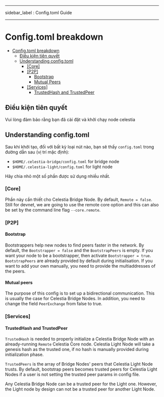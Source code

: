 - - -
sidebar_label : Config.toml Guide
- - -

# Config.toml breakdown

- [Config.toml breakdown](#configtoml-breakdown)
  - [Điều kiện tiên quyết](#pre-requisites)
  - [Understanding config.toml](#understanding-configtoml)
    - [[Core]](#core)
    - [[P2P]](#p2p)
      - [Bootstrap](#bootstrap)
      - [Mutual Peers](#mutual-peers)
    - [[Services]](#services)
      - [TrustedHash and TrustedPeer](#trustedhash-and-trustedpeer)

## Điều kiện tiên quyết

Vui lòng đảm bảo rằng bạn đã cài đặt và khởi chạy node celestia

## Understanding config.toml

Sau khi khởi tạo, đối với bất kỳ loại nút nào, bạn sẽ thấy ` config.toml ` trong đường dẫn sau (vị trí mặc định):

- `$HOME/.celestia-bridge/config.toml` for bridge node
- `$HOME/.celestia-light/config.toml` for light node

Hãy chia nhỏ một số phần được sử dụng nhiều nhất.

### [Core]

Phần này cần thiết cho Celestia Bridge Node. By default, `Remote = false`. Still for devnet, we are going to use the remote core option and this can also be set by the command line flag `--core.remote`.

### [P2P]

#### Bootstrap

Bootstrappers help new nodes to find peers faster in the network. By default, the `Bootstrapper = false` and the `BootstrapPeers` is empty. If you want your node to be a bootstrapper, then activate `Bootstrapper = true`. `BootstrapPeers` are already provided by default during initialisation. If you want to add your own manually, you need to provide the multiaddresses of the peers.

#### Mutual peers

The purpose of this config is to set up a bidirectional communication. This is usually the case for Celestia Bridge Nodes. In addition, you need to change the field `PeerExchange` from false to true.

### [Services]

#### TrustedHash and TrustedPeer

`TrustedHash` is needed to properly initialize a Celestia Bridge Node with an already-running `Remote` Celestia Core node. Celestia Light Node will take a genesis hash as the trusted one, if no hash is manually provided during initialization phase.

`TrustedPeers` is the array of Bridge Nodes' peers that Celestia Light Node trusts. By default, bootstrap peers becomes trusted peers for Celestia Light Nodes if a user is not setting the trusted peer params in config file.

Any Celestia Bridge Node can be a trusted peer for the Light one. However, the Light node by design can not be a trusted peer for another Light Node.
